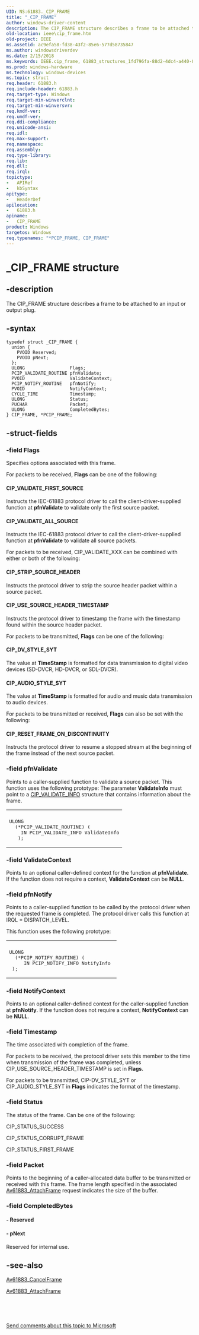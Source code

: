 ```yaml
---
UID: NS:61883._CIP_FRAME
title: "_CIP_FRAME"
author: windows-driver-content
description: The CIP_FRAME structure describes a frame to be attached to an input or output plug.
old-location: ieee\cip_frame.htm
old-project: IEEE
ms.assetid: ac9efa58-fd38-43f2-85e6-577d58735847
ms.author: windowsdriverdev
ms.date: 2/15/2018
ms.keywords: IEEE.cip_frame, 61883_structures_1fd796fa-88d2-4dc4-a440-89bf50b81ae8.xml, PCIP_FRAME structure pointer [Buses], CIP_FRAME, *PCIP_FRAME, _CIP_FRAME, PCIP_FRAME, 61883/CIP_FRAME, CIP_FRAME structure [Buses], 61883/PCIP_FRAME
ms.prod: windows-hardware
ms.technology: windows-devices
ms.topic: struct
req.header: 61883.h
req.include-header: 61883.h
req.target-type: Windows
req.target-min-winverclnt: 
req.target-min-winversvr: 
req.kmdf-ver: 
req.umdf-ver: 
req.ddi-compliance: 
req.unicode-ansi: 
req.idl: 
req.max-support: 
req.namespace: 
req.assembly: 
req.type-library: 
req.lib: 
req.dll: 
req.irql: 
topictype:
-	APIRef
-	kbSyntax
apitype:
-	HeaderDef
apilocation:
-	61883.h
apiname:
-	CIP_FRAME
product: Windows
targetos: Windows
req.typenames: "*PCIP_FRAME, CIP_FRAME"
---
```


# _CIP_FRAME structure


## -description


The CIP_FRAME structure describes a frame to be attached to an input or output plug.  


## -syntax


````
typedef struct _CIP_FRAME {
  union {
    PVOID Reserved;
    PVOID pNext;
  };
  ULONG                 Flags;
  PCIP_VALIDATE_ROUTINE pfnValidate;
  PVOID                 ValidateContext;
  PCIP_NOTIFY_ROUTINE   pfnNotify;
  PVOID                 NotifyContext;
  CYCLE_TIME            Timestamp;
  ULONG                 Status;
  PUCHAR                Packet;
  ULONG                 CompletedBytes;
} CIP_FRAME, *PCIP_FRAME;
````


## -struct-fields




### -field Flags

Specifies options associated with this frame. 

For packets to be received, <b>Flags</b> can be one of the following:





#### CIP_VALIDATE_FIRST_SOURCE

Instructs the IEC-61883 protocol driver to call the client-driver-supplied function at <b>pfnValidate</b> to validate only the first source packet.



#### CIP_VALIDATE_ALL_SOURCE

Instructs the IEC-61883 protocol driver to call the client-driver-supplied function at <b>pfnValidate</b> to validate all source packets.

For packets to be received, CIP_VALIDATE_XXX can be combined with either or both of the following:





#### CIP_STRIP_SOURCE_HEADER

Instructs the protocol driver to strip the source header packet within a source packet.



#### CIP_USE_SOURCE_HEADER_TIMESTAMP

Instructs the protocol driver to timestamp the frame with the timestamp found within the source header packet.

For packets to be transmitted, <b>Flags</b> can be one of the following:





#### CIP_DV_STYLE_SYT

The value at <b>TimeStamp</b> is formatted for data transmission to digital video devices (SD-DVCR, HD-DVCR, or SDL-DVCR).



#### CIP_AUDIO_STYLE_SYT

The value at <b>TimeStamp</b> is formatted for audio and music data transmission to audio devices.

For packets to be transmitted or received, <b>Flags</b> can also be set with the following:





#### CIP_RESET_FRAME_ON_DISCONTINUITY

Instructs the protocol driver to resume a stopped stream at the beginning of the frame instead of the next source packet. 


### -field pfnValidate

Points to a caller-supplied function to validate a source packet. This function uses the following prototype: The parameter <b>ValidateInfo</b> must point to a <a href="https://msdn.microsoft.com/library/windows/hardware/ff537048">CIP_VALIDATE_INFO</a> structure that contains information about the frame. 

<div class="code"><span codelanguage=""><table>
<tr>
<th></th>
</tr>
<tr>
<td>
<pre>ULONG 
  (*PCIP_VALIDATE_ROUTINE) ( 
    IN PCIP_VALIDATE_INFO ValidateInfo
   );</pre>
</td>
</tr>
</table></span></div>

### -field ValidateContext

Points to an optional caller-defined context for the function at <b>pfnValidate</b>. If the function does not require a context, <b>ValidateContext</b> can be <b>NULL</b>.


### -field pfnNotify

Points to a caller-supplied function to be called by the protocol driver when the requested frame is completed. The protocol driver calls this function at IRQL = DISPATCH_LEVEL.

This function uses the following prototype:

<div class="code"><span codelanguage=""><table>
<tr>
<th></th>
</tr>
<tr>
<td>
<pre>ULONG 
  (*PCIP_NOTIFY_ROUTINE) ( 
     IN PCIP_NOTIFY_INFO NotifyInfo 
 );</pre>
</td>
</tr>
</table></span></div>




##### 


### -field NotifyContext

Points to an optional caller-defined context for the caller-supplied function at <b>pfnNotify</b>. If the function does not require a context, <b>NotifyContext</b> can be <b>NULL</b>.


### -field Timestamp

The time associated with completion of the frame. 

For packets to be received, the protocol driver sets this member to the time when transmission of the frame was completed, unless CIP_USE_SOURCE_HEADER_TIMESTAMP is set in <b>Flags</b>. 

For packets to be transmitted, CIP-DV_STYLE_SYT or CIP_AUDIO_STYLE_SYT in <b>Flags</b> indicates the format of the timestamp.


### -field Status

The status of the frame. Can be one of the following:

CIP_STATUS_SUCCESS

CIP_STATUS_CORRUPT_FRAME

CIP_STATUS_FIRST_FRAME


### -field Packet

Points to the beginning of a caller-allocated data buffer to be transmitted or received with this frame. The frame length specified in the associated <a href="https://msdn.microsoft.com/library/windows/hardware/ff536950">Av61883_AttachFrame</a> request indicates the size of the buffer.


### -field CompletedBytes


#### - Reserved


#### - pNext

Reserved for internal use.


## -see-also

<a href="https://msdn.microsoft.com/library/windows/hardware/ff536956">Av61883_CancelFrame</a>



<a href="https://msdn.microsoft.com/library/windows/hardware/ff536950">Av61883_AttachFrame</a>



 

 

<a href="mailto:wsddocfb@microsoft.com?subject=Documentation%20feedback [IEEE\buses]:%20CIP_FRAME structure%20 RELEASE:%20(2/15/2018)&amp;body=%0A%0APRIVACY STATEMENT%0A%0AWe use your feedback to improve the documentation. We don't use your email address for any other purpose, and we'll remove your email address from our system after the issue that you're reporting is fixed. While we're working to fix this issue, we might send you an email message to ask for more info. Later, we might also send you an email message to let you know that we've addressed your feedback.%0A%0AFor more info about Microsoft's privacy policy, see http://privacy.microsoft.com/en-us/default.aspx." title="Send comments about this topic to Microsoft">Send comments about this topic to Microsoft</a>

